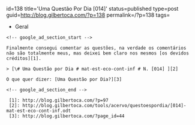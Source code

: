 id=138
title='Uma Questão Por Dia [014]'
status=published
type=post
guid=http://blog.gilbertoca.com/?p=138
permalink=/?p=138
tags=
  - Geral
~~~~~~
<!-- google_ad_section_start -->

Finalmente consegui comentar as questões, na verdade os comentários não são totalmente meus, mas deixei bem claro nos mesmos [os devidos créditos][1].

> [\# Uma Questão por Dia # mat-est-eco-cont-inf # N. [014] ][2]

O que quer dizer: [Uma Questão por Dia?][3]

<!-- google_ad_section_end -->

 [1]: http://blog.gilbertoca.com/?p=97
 [2]: http://blog.gilbertoca.com/tools/acervo/questoespordia/[014]-mat-est-eco-cont-inf.odt
 [3]: http://blog.gilbertoca.com/?page_id=44